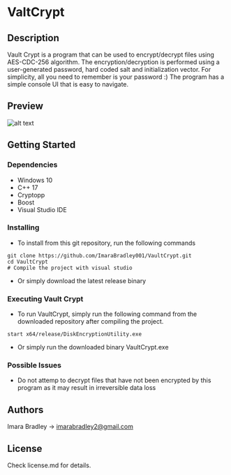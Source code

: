 # ValtCrypt

## Description
Vault Crypt is a program that can be used to encrypt/decrypt files using AES-CDC-256 algorithm. The encryption/decryption is performed using a user-generated password, hard coded salt and initialization vector. For simplicity, all you need to remember is your password :) The program has a simple console UI that is easy to navigate.

## Preview
![alt text](https://github.com/ImaraBradley001/VaultCrypt/raw/master/Preview/1.png)

## Getting Started

### Dependencies

* Windows 10
*  C++ 17
* Cryptopp
* Boost
* Visual Studio IDE

### Installing

* To install from this git repository, run the following commands
```
git clone https://github.com/ImaraBradley001/VaultCrypt.git
cd VaultCrypt
# Compile the project with visual studio 
```

* Or simply download the latest release binary

### Executing Vault Crypt
* To run VaultCrypt, simply run the following command from the downloaded repository after compiling the project.
```
start x64/release/DiskEncryptionUtility.exe
```
* Or simply run the downloaded binary VaultCrypt.exe 

### Possible Issues
* Do not attemp to decrypt files that have not been encrypted by this program as it may result in irreversible data loss

## Authors

Imara Bradley -> imarabradley2@gmail.com

## License

Check license.md for details.

